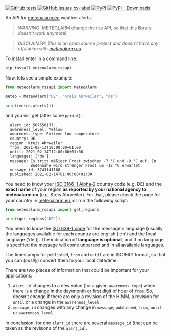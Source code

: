 [![GitHub tests](https://github.com/xlcnd/meteoalarm-rssapi/workflows/tests/badge.svg)][2]
[![GitHub issues by-label](https://img.shields.io/github/issues/xlcnd/meteoalarm-rssapi/bug?label=bugs)][3]
[![PyPI](https://img.shields.io/pypi/v/meteoalarm-rssapi)][1]
[![PyPI - Downloads](https://img.shields.io/pypi/dm/meteoalarm-rssapi)][1]

An API for [meteoalarm.eu](https://www.meteoalarm.eu/) weather alerts.

> *WARNING:* METEOLARM change the rss API, so that this library *doesn't work* anymore!


> *DISCLAIMER: This is an open source project and doesn't have any affiliation with [meteoalarm.eu](https://www.meteoalarm.eu/)*.


To install enter in a command line:

```bash
pip install meteoalarm-rssapi
```

Now, lets see a simple example:

```python
from meteoalarm_rssapi import MeteoAlarm

meteo = MeteoAlarm("DE", "Kreis Ahrweiler", "de")

print(meteo.alerts())
```


and you will get (after some `pprint`):

```
  alert_id: 507556137
  awareness_level: Yellow
  awareness_type: Extreme low temperature
  country: DE
  region: Kreis Ahrweiler
  from: 2021-02-13T18:00:00+01:00
  until: 2021-02-14T12:00:00+01:00
  languages: ['de']
  message: Es tritt mäßiger Frost zwischen -7 °C und -9 °C auf. In
           Bodennähe wird strenger Frost um -12 °C erwartet.
  message_id: 3743141168
  published: 2021-02-14T01:00:00+01:00
```


You need to know your [ISO 3166-1 Alpha-2][5] country code (e.g. DE) and the **exact name** of your region **as reported by your national agency to meteoalarm.eu** (e.g. Kreis Ahrweiler). For that, please check the page for your country in [meteoalarm.eu](https://www.meteoalarm.eu/), or run the following script:

```python
from meteoalarm_rssapi import get_regions

print(get_regions("DE"))
```
You need to know the [ISO 639-1 code][4] for the message's language (usually the languages available for each country are english ('en') and the local language ('de')). The indication of **language is optional**, and if no language is specified the message will come unparsed and in all available languages.

The timestamps for `published`, `from` and `until` are in ISO8601 format, so that you can (*easily*) convert them to your local date/time.


There are two pieces of information that could be important for your applications:

1. `alert_id` changes to a new value (for a given `awareness_type`) when there is a change in the day/month or first digit of hour of `from`. So, doesn't change if there are only a revision of the H:MM, a revision for `until` or a change in the `awareness_level`.
2. `message_id` changes with any change in `message`, `published`, `from`, `until` or `awareness_level`.

In conclusion, for one `alert_id` there are several `message_id` (that can be taken as the revisions of the `alert_id`).


[1]: https://pypi.org/project/meteoalarm-rssapi/
[2]: https://github.com/xlcnd/meteoalarm-rssapi/actions
[3]: https://github.com/xlcnd/meteoalarm-rssapi/issues?q=is%3Aissue+is%3Aopen+label%3Abug
[4]: https://en.wikipedia.org/wiki/List_of_ISO_639-1_codes
[5]: https://en.wikipedia.org/wiki/ISO_3166-1_alpha-2
